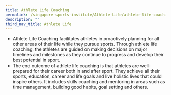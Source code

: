 ```yaml
---
title: Athlete Life Coaching
permalink: /singapore-sports-institute/Athlete-Life/athlete-life-coaching/
description: ""
third_nav_title: Athlete Life
---
```

* Athlete Life Coaching facilitates athletes in proactively planning for all other areas of their life while they pursue sports. Through athlete life coaching, the athletes are guided on making decisions on major timelines and milestones as they continue to progress and develop their best potential in sport.
* The end outcome of athlete life coaching is that athletes are well-prepared for their career both in and after sport. They achieve all their sports, education, career and life goals and live holistic lives that could inspire others. It includes skills coaching and mentoring in areas such as time management, building good habits, goal setting and others.
